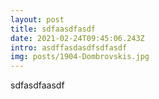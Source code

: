 ```yaml
---
layout: post
title: sdfaasdfasdf
date: 2021-02-24T09:45:06.243Z
intro: asdffasdasdfsdfasdf
img: posts/1904-Dombrovskis.jpg
---
```

sdfasdfaasdf